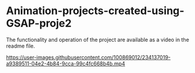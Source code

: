# Animation-projects-created-using-GSAP-proje2
The functionality and operation of the project are available as a video in the readme file.


https://user-images.githubusercontent.com/100869012/234137019-a9389511-04e2-4b84-9cca-99c4fc668b4b.mp4

